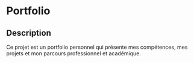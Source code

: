 # Portfolio 

## Description
Ce projet est un portfolio personnel qui présente mes compétences, mes projets et mon parcours professionnel et académique.
